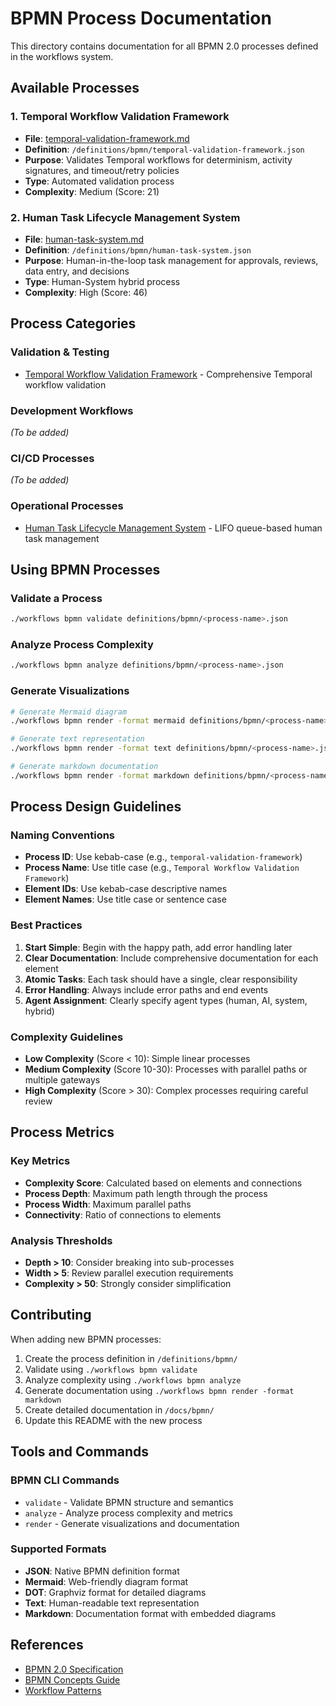 # BPMN Process Documentation

This directory contains documentation for all BPMN 2.0 processes defined in the workflows system.

## Available Processes

### 1. Temporal Workflow Validation Framework
- **File**: [temporal-validation-framework.md](temporal-validation-framework.md)
- **Definition**: `/definitions/bpmn/temporal-validation-framework.json`
- **Purpose**: Validates Temporal workflows for determinism, activity signatures, and timeout/retry policies
- **Type**: Automated validation process
- **Complexity**: Medium (Score: 21)

### 2. Human Task Lifecycle Management System
- **File**: [human-task-system.md](human-task-system.md)
- **Definition**: `/definitions/bpmn/human-task-system.json`
- **Purpose**: Human-in-the-loop task management for approvals, reviews, data entry, and decisions
- **Type**: Human-System hybrid process
- **Complexity**: High (Score: 46)

## Process Categories

### Validation & Testing
- [Temporal Workflow Validation Framework](temporal-validation-framework.md) - Comprehensive Temporal workflow validation

### Development Workflows
_(To be added)_

### CI/CD Processes
_(To be added)_

### Operational Processes
- [Human Task Lifecycle Management System](human-task-system.md) - LIFO queue-based human task management

## Using BPMN Processes

### Validate a Process
```bash
./workflows bpmn validate definitions/bpmn/<process-name>.json
```

### Analyze Process Complexity
```bash
./workflows bpmn analyze definitions/bpmn/<process-name>.json
```

### Generate Visualizations
```bash
# Generate Mermaid diagram
./workflows bpmn render -format mermaid definitions/bpmn/<process-name>.json

# Generate text representation
./workflows bpmn render -format text definitions/bpmn/<process-name>.json

# Generate markdown documentation
./workflows bpmn render -format markdown definitions/bpmn/<process-name>.json
```

## Process Design Guidelines

### Naming Conventions
- **Process ID**: Use kebab-case (e.g., `temporal-validation-framework`)
- **Process Name**: Use title case (e.g., `Temporal Workflow Validation Framework`)
- **Element IDs**: Use kebab-case descriptive names
- **Element Names**: Use title case or sentence case

### Best Practices
1. **Start Simple**: Begin with the happy path, add error handling later
2. **Clear Documentation**: Include comprehensive documentation for each element
3. **Atomic Tasks**: Each task should have a single, clear responsibility
4. **Error Handling**: Always include error paths and end events
5. **Agent Assignment**: Clearly specify agent types (human, AI, system, hybrid)

### Complexity Guidelines
- **Low Complexity** (Score < 10): Simple linear processes
- **Medium Complexity** (Score 10-30): Processes with parallel paths or multiple gateways
- **High Complexity** (Score > 30): Complex processes requiring careful review

## Process Metrics

### Key Metrics
- **Complexity Score**: Calculated based on elements and connections
- **Process Depth**: Maximum path length through the process
- **Process Width**: Maximum parallel paths
- **Connectivity**: Ratio of connections to elements

### Analysis Thresholds
- **Depth > 10**: Consider breaking into sub-processes
- **Width > 5**: Review parallel execution requirements
- **Complexity > 50**: Strongly consider simplification

## Contributing

When adding new BPMN processes:

1. Create the process definition in `/definitions/bpmn/`
2. Validate using `./workflows bpmn validate`
3. Analyze complexity using `./workflows bpmn analyze`
4. Generate documentation using `./workflows bpmn render -format markdown`
5. Create detailed documentation in `/docs/bpmn/`
6. Update this README with the new process

## Tools and Commands

### BPMN CLI Commands
- `validate` - Validate BPMN structure and semantics
- `analyze` - Analyze process complexity and metrics
- `render` - Generate visualizations and documentation

### Supported Formats
- **JSON**: Native BPMN definition format
- **Mermaid**: Web-friendly diagram format
- **DOT**: Graphviz format for detailed diagrams
- **Text**: Human-readable text representation
- **Markdown**: Documentation format with embedded diagrams

## References
- [BPMN 2.0 Specification](https://www.omg.org/spec/BPMN/2.0/)
- [BPMN Concepts Guide](../bpmn-concepts.md)
- [Workflow Patterns](http://www.workflowpatterns.com/)